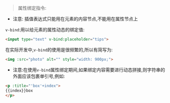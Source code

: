 > 属性绑定指令:

* 注意: 插值表达式只能用在元素的内容节点,不能用在属性节点上

`v-bind`:用以给元素的属性动态的绑定值:

```html
<input type="text" v-bind:placeholder="tips">
```

在实际开发中,`v-bind`的使用是很频繁的,所以有简写为:

```html
<img :src="photo" alt="" style="width: 900px;">
```

* 注意:在使用`v-bind`属性绑定期间,如果绑定内容需要进行动态拼接,则字符串的外面应该包裹单引号,例如:

```html
<p :title="'box'+index">
{{index}}box
</p>
```




